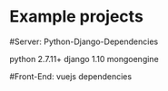 # Example projects
#Server: Python-Django-Dependencies

python 2.7.11+
django 1.10
mongoengine

#Front-End: vuejs dependencies


